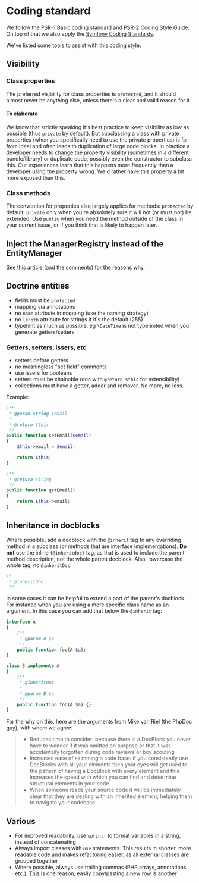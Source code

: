 Coding standard
===============

We follow the [PSR-1][1] Basic coding standard and [PSR-2][2] Coding Style Guide. On top of that we also apply the
[Symfony Coding Standards][3].

We've listed some [tools][4] to assist with this coding style.

[1]: https://github.com/php-fig/fig-standards/blob/master/accepted/PSR-1-basic-coding-standard.md
[2]: https://github.com/php-fig/fig-standards/blob/master/accepted/PSR-2-coding-style-guide.md
[3]: http://symfony.com/doc/current/contributing/code/standards.html
[4]: 05-tools.md

## Visibility

### Class properties

The preferred visibility for class properties is `protected`, and it should almost never be anything else, unless
there's a clear and valid reason for it.

#### To elaborate

We know that strictly speaking it's best practice to keep visibility as low as possible (thus `private` by default). But
subclassing a class with private properties (when you specifically need to use the private properties) is far from ideal
and often leads to duplication of large code blocks. In practice a developer needs to change the property visibility
(sometimes in a different bundle/library) or duplicate code, possibly even the constructor to subclass this. Our
experiences learn that this happens more frequently than a developer using the property wrong. We'd rather have this
property a bit more exposed than this.

### Class methods

The convention for properties also largely applies for methods: `protected` by default, `private` only when you're
absolutely sure it will not (or must not) be extended. Use `public` when you need the method outside of the class in
your current issue, or if you think that is likely to happen later.

## Inject the ManagerRegistry instead of the EntityManager

See [this article][5] (and the comments) for the reasons why.

[5]: http://php-and-symfony.matthiasnoback.nl/2014/05/inject-the-manager-registry-instead-of-the-entity-manager/

## Doctrine entities
* fields must be `protected`
* mapping via annotations
* no `name` attribute in mapping (use the naming strategy)
* no `length` attribute for strings if it's the default (255)
* typehint as much as possible, eg `\DateTime` is not typehinted when you generate getters/setters

### Getters, setters, issers, etc
* setters before getters
* no meaningless "set field" comments
* use issers for booleans
* setters must be chainable (doc with `@return $this` for extensibility)
* collections must have a getter, adder and remover. No more, no less.
 
Example:

```php
/**
 * @param string $email
 *
 * @return $this
 */
public function setEmail($email)
{
    $this->email = $email;

    return $this;
}

/**
 * @return string
 */
public function getEmail()
{
    return $this->email;
}
```

## Inheritance in docblocks

Where possible, add a docblock with the `@inherit` tag to any overriding method in a subclass (or methods that are interface implementations). **Do not** use the inline `{@inheritdoc}` tag, as that is used to include the parent method description, not the whole parent docblock. Also, lowercase the whole tag, no `@inheritDoc`:

```php
/*
 * @inheritdoc
 */
```

In some cases it can be helpful to extend a part of the parent's docblock. For instance when you are using a more specific class name as an argument. In this case you can add that below the `@inherit` tag:

```php
interface A 
{
    /**
     * @param A $a
     */
    public function foo(A $a);
}

class B implements A
{
    /**
     * @inheritdoc
     *
     * @param B $a
     */
    public function foo(A $a) {}
}
```

For the why on this, here are the arguments from Mike van Riel (the PhpDoc guy), with whom we agree:

> * Reduces time to consider: because there is a DocBlock you never have to wonder if it was omitted on purpose or that it was accidentally forgotten during code reviews or boy scouting
> * Increases ease of skimming a code base: if you consistently use DocBlocks with all your elements then your eyes will get used to the pattern of having a DocBlock with every element and this increases the speed with which you can find and determine structural elements in your code.
> * When someone reads your source code it will be immediately clear that they are dealing with an inherited element; helping them to navigate your codebase.

## Various

* For improved readability, use `sprintf` to format variables in a string, instead of concatenating
* Always import classes with `use` statements. This results in shorter, more readable code and makes refactoring easier, as all external classes are grouped together
* Where possible, always use trailing commas (PHP arrays, annotations, etc.). [This](https://twitter.com/umpirsky/status/611799916206276608) is one reason, easily copy/pasting a new row is another
